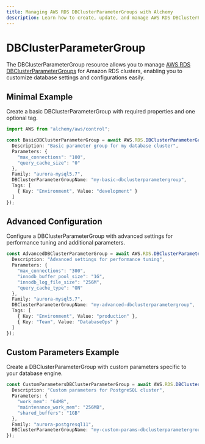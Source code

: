 ```yaml
---
title: Managing AWS RDS DBClusterParameterGroups with Alchemy
description: Learn how to create, update, and manage AWS RDS DBClusterParameterGroups using Alchemy Cloud Control.
---
```


# DBClusterParameterGroup

The DBClusterParameterGroup resource allows you to manage [AWS RDS DBClusterParameterGroups](https://docs.aws.amazon.com/rds/latest/userguide/) for Amazon RDS clusters, enabling you to customize database settings and configurations easily.

## Minimal Example

Create a basic DBClusterParameterGroup with required properties and one optional tag.

```ts
import AWS from "alchemy/aws/control";

const BasicDBClusterParameterGroup = await AWS.RDS.DBClusterParameterGroup("BasicDBClusterParameterGroup", {
  Description: "Basic parameter group for my database cluster",
  Parameters: {
    "max_connections": "100",
    "query_cache_size": "0"
  },
  Family: "aurora-mysql5.7",
  DBClusterParameterGroupName: "my-basic-dbclusterparametergroup",
  Tags: [
    { Key: "Environment", Value: "development" }
  ]
});
```

## Advanced Configuration

Configure a DBClusterParameterGroup with advanced settings for performance tuning and additional parameters.

```ts
const AdvancedDBClusterParameterGroup = await AWS.RDS.DBClusterParameterGroup("AdvancedDBClusterParameterGroup", {
  Description: "Advanced settings for performance tuning",
  Parameters: {
    "max_connections": "300",
    "innodb_buffer_pool_size": "1G",
    "innodb_log_file_size": "256M",
    "query_cache_type": "ON"
  },
  Family: "aurora-mysql5.7",
  DBClusterParameterGroupName: "my-advanced-dbclusterparametergroup",
  Tags: [
    { Key: "Environment", Value: "production" },
    { Key: "Team", Value: "DatabaseOps" }
  ]
});
```

## Custom Parameters Example

Create a DBClusterParameterGroup with custom parameters specific to your database engine.

```ts
const CustomParametersDBClusterParameterGroup = await AWS.RDS.DBClusterParameterGroup("CustomParametersDBClusterParameterGroup", {
  Description: "Custom parameters for PostgreSQL cluster",
  Parameters: {
    "work_mem": "64MB",
    "maintenance_work_mem": "256MB",
    "shared_buffers": "1GB"
  },
  Family: "aurora-postgresql11",
  DBClusterParameterGroupName: "my-custom-params-dbclusterparametergroup"
});
```